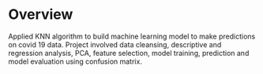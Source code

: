 # Overview

Applied KNN algorithm to build machine learning model to make predictions on covid 19 data. Project involved data cleansing, descriptive and regression analysis, PCA, feature selection, model training, prediction and model evaluation using confusion matrix.
